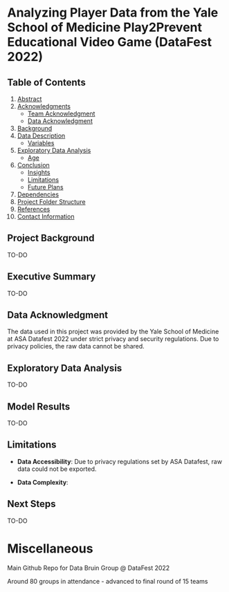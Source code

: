 # Analyzing Player Data from the Yale School of Medicine Play2Prevent Educational Video Game (DataFest 2022)

## Table of Contents

1. [Abstract](#abstract)
2. [Acknowledgments](#acknowledgments)
   - [Team Acknowledgment](#team-acknowledgment)
   - [Data Acknowledgment](#data-acknowledgment)
3. [Background](#background)
4. [Data Description](#data-description)
   - [Variables](#variables)
5. [Exploratory Data Analysis](#exploratory-data-analysis)
   - [Age](#exploratory-data-analysis-age)
6. [Conclusion](#conclusion)
   - [Insights](#insights)
   - [Limitations](#limitations)
   - [Future Plans](#future-plans)
7. [Dependencies](#dependencies)
8. [Project Folder Structure](#project-folder-structure)
9. [References](#references)
10. [Contact Information](#contact-information)

## Project Background

TO-DO

## Executive Summary

TO-DO

## Data Acknowledgment

The data used in this project was provided by the Yale School of Medicine at ASA Datafest 2022 under strict privacy and security regulations. Due to privacy policies, the raw data cannot be shared.

## Exploratory Data Analysis

TO-DO

## Model Results

TO-DO

## Limitations

- **Data Accessibility**: Due to privacy regulations set by ASA Datafest, raw data could not be exported.

- **Data Complexity**:

## Next Steps

TO-DO

# Miscellaneous 

Main Github Repo for Data Bruin Group @ DataFest 2022

Around 80 groups in attendance - advanced to final round of 15 teams
